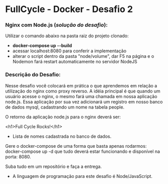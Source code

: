 # FullCycle - Docker - Desafio 2

<h3>Nginx com Node.js (<i>solução do desafio</i>):</h3>

Utilizar o comando abaixo na pasta raiz do projeto clonado: <br />
* <b>docker-compose up --build</b> <br />
* acessar localhost:8080 para conferir a implementação <br />
* alterar o script dentro da pasta "node/volume", dar F5 na página e o Nodemon fará restart automaticamente no servidor NodeJS <br />



<h3>Descrição do Desafio:</h3>

Nesse desafio voc&ecirc; colocar&aacute; em pr&aacute;tica o que aprendemos em rela&ccedil;&atilde;o a utiliza&ccedil;&atilde;o do nginx como proxy reverso. A id&eacute;ia principal &eacute; que quando um usu&aacute;rio acesse o nginx, o mesmo far&aacute; uma chamada em nossa aplica&ccedil;&atilde;o node.js. Essa aplica&ccedil;&atilde;o por sua vez adicionar&aacute; um registro em nosso banco de dados mysql, cadastrando um nome na tabela people.

O retorno da aplica&ccedil;&atilde;o node.js para o nginx dever&aacute; ser:

&lt;h1&gt;Full Cycle Rocks!&lt;/h1&gt;

- Lista de nomes cadastrada no banco de dados.

Gere o docker-compose de uma forma que basta apenas rodarmos: docker-compose up -d que tudo dever&aacute; estar funcionando e dispon&iacute;vel na porta: 8080.

Suba tudo em um reposit&oacute;rio e fa&ccedil;a a entrega.

* A linguagem de programa&ccedil;&atilde;o para este desafio &eacute; Node/JavaScript.
